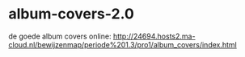 # album-covers-2.0
de goede album covers
online: http://24694.hosts2.ma-cloud.nl/bewijzenmap/periode%201.3/pro1/album_covers/index.html
